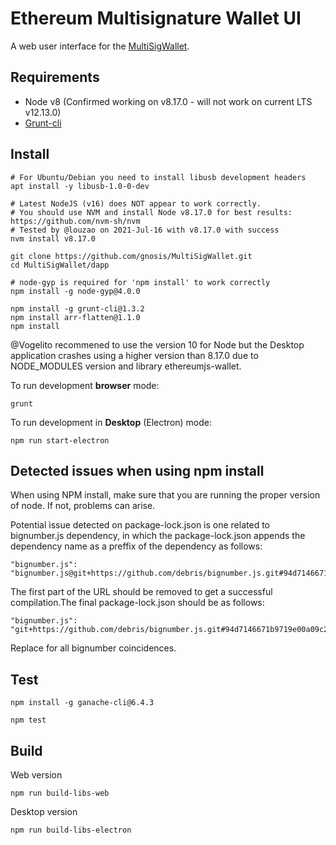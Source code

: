 Ethereum Multisignature Wallet UI
===================

A web user interface for the [MultiSigWallet](https://github.com/gnosis/MultiSigWallet).

Requirements
-------------
* Node v8 (Confirmed working on v8.17.0 - will not work on current LTS v12.13.0)
* [Grunt-cli](http://gruntjs.com/getting-started#installing-the-cli)

Install
-------------
```
# For Ubuntu/Debian you need to install libusb development headers
apt install -y libusb-1.0-0-dev

# Latest NodeJS (v16) does NOT appear to work correctly.
# You should use NVM and install Node v8.17.0 for best results: https://github.com/nvm-sh/nvm
# Tested by @louzao on 2021-Jul-16 with v8.17.0 with success
nvm install v8.17.0

git clone https://github.com/gnosis/MultiSigWallet.git
cd MultiSigWallet/dapp

# node-gyp is required for 'npm install' to work correctly
npm install -g node-gyp@4.0.0

npm install -g grunt-cli@1.3.2
npm install arr-flatten@1.1.0
npm install
```

@Vogelito recommened to use the version 10 for Node but the Desktop application crashes using a higher version than 8.17.0
due to NODE_MODULES version and library ethereumjs-wallet.

To run development **browser** mode:

```
grunt
```

To run development in **Desktop** (Electron) mode:

```
npm run start-electron
```


Detected issues when using npm install
-------------

When using NPM install, make sure that you are running the proper version of node. If not, problems can arise.

Potential issue detected on package-lock.json is one related to bignumber.js dependency, in which the package-lock.json
appends the dependency name as a preffix of the dependency as follows:

```
"bignumber.js": "bignumber.js@git+https://github.com/debris/bignumber.js.git#94d7146671b9719e00a09c29b01a691bc85048c2",
```

The first part of the URL should be removed to get a successful compilation.The final package-lock.json should be as follows:

```
"bignumber.js": "git+https://github.com/debris/bignumber.js.git#94d7146671b9719e00a09c29b01a691bc85048c2",
```

Replace for all bignumber coincidences.


Test
-------------
```
npm install -g ganache-cli@6.4.3

npm test
```

Build
-------------

Web version

```
npm run build-libs-web
```

Desktop version

```
npm run build-libs-electron
```
